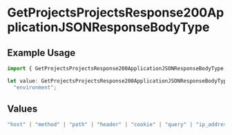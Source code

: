 # GetProjectsProjectsResponse200ApplicationJSONResponseBodyType

## Example Usage

```typescript
import { GetProjectsProjectsResponse200ApplicationJSONResponseBodyType } from "@vercel/sdk/models/operations/getprojects.js";

let value: GetProjectsProjectsResponse200ApplicationJSONResponseBodyType =
  "environment";
```

## Values

```typescript
"host" | "method" | "path" | "header" | "cookie" | "query" | "ip_address" | "protocol" | "scheme" | "environment" | "region"
```
